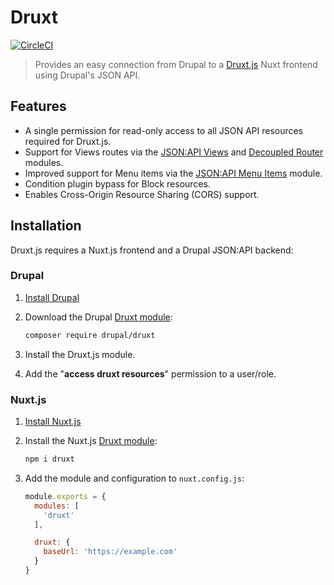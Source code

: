 # Druxt

[![CircleCI](https://circleci.com/gh/druxt/druxt_drupal.svg?style=svg)](https://circleci.com/gh/druxt/druxt_drupal)

> Provides an easy connection from Drupal to a [Druxt.js](https://druxtjs.org) Nuxt frontend using Drupal's JSON API.

## Features

- A single permission for read-only access to all JSON API resources required for Druxt.js.
- Support for Views routes via the [JSON:API Views](https://www.drupal.org/project/jsonapi_views) and [Decoupled Router](https://www.drupal.org/project/decoupled_router) modules.
- Improved support for Menu items via the [JSON:API Menu Items](https://www.drupal.org/project/jsonapi_menu_items) module.
- Condition plugin bypass for Block resources.
- Enables Cross-Origin Resource Sharing (CORS) support.


## Installation

Druxt.js requires a Nuxt.js frontend and a Drupal JSON:API backend:

### Drupal

1. [Install Drupal](https://www.drupal.org/docs/installing-drupal)

2. Download the Drupal [Druxt module](https://www.drupal.org/project/druxt):

    ```sh
    composer require drupal/druxt
    ```

3. Install the Druxt.js module.

4. Add the "**access druxt resources**" permission to a user/role.


### Nuxt.js


1. [Install Nuxt.js](https://nuxtjs.org/guide/installation/)

2. Install the Nuxt.js [Druxt module](http://npmjs.com/package/druxt):

    ```sh
    npm i druxt
    ```

3. Add the module and configuration to `nuxt.config.js`:

    ```js
    module.exports = {
      modules: [
        'druxt'
      ],

      druxt: {
        baseUrl: 'https://example.com'
      }
    }
    ```
